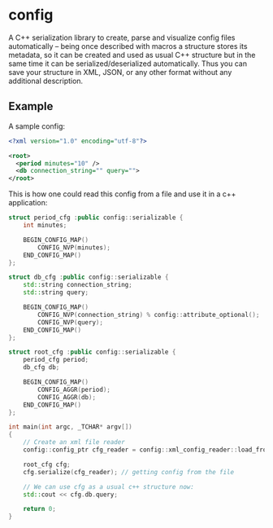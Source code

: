 # config
A C++ serialization library to create, parse and visualize config files automatically – 
being once described with macros a structure stores its metadata, 
so it can be created and used as usual C++ structure but in the same time it can be serialized/deserialized automatically. 
Thus you can save your structure in XML, JSON, or any other format without any additional description.

## Example

A sample config:
```xml
<?xml version="1.0" encoding="utf-8"?>

<root>
  <period minutes="10" />
  <db connection_string="" query="">
</root>
```
This is how one could read this config from a file and use it in a c++ application:
```cpp
struct period_cfg :public config::serializable {
    int minutes;

    BEGIN_CONFIG_MAP()
        CONFIG_NVP(minutes);
    END_CONFIG_MAP()
}; 

struct db_cfg :public config::serializable {  
    std::string connection_string;
    std::string query;

    BEGIN_CONFIG_MAP()
        CONFIG_NVP(connection_string) % config::attribute_optional();
        CONFIG_NVP(query);
    END_CONFIG_MAP()
};

struct root_cfg :public config::serializable {
    period_cfg period;
    db_cfg db;

    BEGIN_CONFIG_MAP()
        CONFIG_AGGR(period);
        CONFIG_AGGR(db);
    END_CONFIG_MAP()
};

int main(int argc, _TCHAR* argv[])
{
    // Create an xml file reader
    config::config_ptr cfg_reader = config::xml_config_reader::load_from_file(L"c:\\sample_cfg.xml");

    root_cfg cfg;
    cfg.serialize(cfg_reader); // getting config from the file

    // We can use cfg as a usual c++ structure now:
    std::cout << cfg.db.query;

    return 0;
}
```

